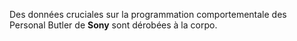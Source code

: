 ﻿Des données cruciales sur la programmation comportementale des Personal Butler de **Sony** sont dérobées à la corpo.